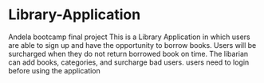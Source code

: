 # Library-Application
Andela bootcamp final project
This is a Library Application in which users are able to sign up and have the opportunity to borrow books.
Users will be surcharged when they do not return borrowed book on time.
The libarian can add books, categories, and surcharge bad users.
users need to login before using the application